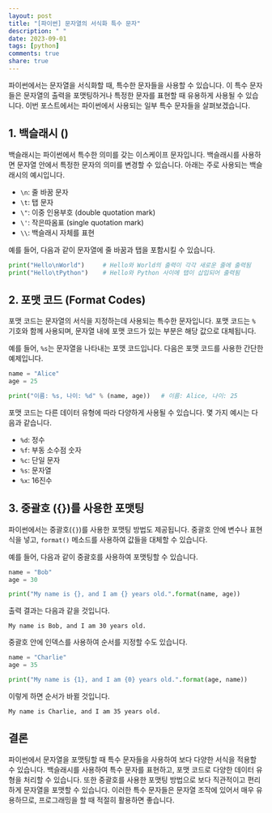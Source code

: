 ```yaml
---
layout: post
title: "[파이썬] 문자열의 서식화 특수 문자"
description: " "
date: 2023-09-01
tags: [python]
comments: true
share: true
---
```


파이썬에서는 문자열을 서식화할 때, 특수한 문자들을 사용할 수 있습니다. 이 특수 문자들은 문자열의 출력을 포맷팅하거나 특정한 문자를 표현할 때 유용하게 사용될 수 있습니다. 이번 포스트에서는 파이썬에서 사용되는 일부 특수 문자들을 살펴보겠습니다.

## 1. 백슬래시 (\)

백슬래시는 파이썬에서 특수한 의미를 갖는 이스케이프 문자입니다. 백슬래시를 사용하면 문자열 안에서 특정한 문자의 의미를 변경할 수 있습니다. 아래는 주로 사용되는 백슬래시의 예시입니다.

- `\n`: 줄 바꿈 문자
- `\t`: 탭 문자
- `\"`: 이중 인용부호 (double quotation mark)
- `\'`: 작은따옴표 (single quotation mark)
- `\\`: 백슬래시 자체를 표현

예를 들어, 다음과 같이 문자열에 줄 바꿈과 탭을 포함시킬 수 있습니다.

```python
print("Hello\nWorld")     # Hello와 World의 출력이 각각 새로운 줄에 출력됨
print("Hello\tPython")    # Hello와 Python 사이에 탭이 삽입되어 출력됨
```

## 2. 포맷 코드 (Format Codes)

포맷 코드는 문자열의 서식을 지정하는데 사용되는 특수한 문자입니다. 포맷 코드는 `%` 기호와 함께 사용되며, 문자열 내에 포맷 코드가 있는 부분은 해당 값으로 대체됩니다.

예를 들어, `%s`는 문자열을 나타내는 포맷 코드입니다. 다음은 포맷 코드를 사용한 간단한 예제입니다.

```python
name = "Alice"
age = 25

print("이름: %s, 나이: %d" % (name, age))   # 이름: Alice, 나이: 25
```

포맷 코드는 다른 데이터 유형에 따라 다양하게 사용될 수 있습니다. 몇 가지 예시는 다음과 같습니다.

- `%d`: 정수
- `%f`: 부동 소수점 숫자
- `%c`: 단일 문자
- `%s`: 문자열
- `%x`: 16진수

## 3. 중괄호 ({})를 사용한 포맷팅

파이썬에서는 중괄호(`{}`)를 사용한 포맷팅 방법도 제공됩니다. 중괄호 안에 변수나 표현식을 넣고, `format()` 메소드를 사용하여 값들을 대체할 수 있습니다.

예를 들어, 다음과 같이 중괄호를 사용하여 포맷팅할 수 있습니다.

```python
name = "Bob"
age = 30

print("My name is {}, and I am {} years old.".format(name, age))
```

출력 결과는 다음과 같을 것입니다.

```
My name is Bob, and I am 30 years old.
```

중괄호 안에 인덱스를 사용하여 순서를 지정할 수도 있습니다.

```python
name = "Charlie"
age = 35

print("My name is {1}, and I am {0} years old.".format(age, name))
```

이렇게 하면 순서가 바뀔 것입니다.

```
My name is Charlie, and I am 35 years old.
```

## 결론

파이썬에서 문자열을 포맷팅할 때 특수 문자들을 사용하여 보다 다양한 서식을 적용할 수 있습니다. 백슬래시를 사용하여 특수 문자를 표현하고, 포맷 코드로 다양한 데이터 유형을 처리할 수 있습니다. 또한 중괄호를 사용한 포맷팅 방법으로 보다 직관적이고 편리하게 문자열을 포맷할 수 있습니다. 이러한 특수 문자들은 문자열 조작에 있어서 매우 유용하므로, 프로그래밍을 할 때 적절히 활용하면 좋습니다.